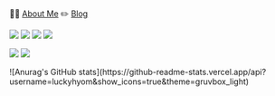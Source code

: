 💁‍♀️ [About Me](https://yellow-salesman-c74.notion.site/cc475f160b2846b0814ae100329c258b)
✏️ [Blog](https://baejjang.tistory.com/)
<p align="">
  <img src="https://img.shields.io/badge/JavaScript-F7DF1E?style=flat-square&logo=JavaScript&logoColor=black"/>
  <img src="https://img.shields.io/badge/TypeScript-3178C6?style=flat-square&logo=TypeScript&logoColor=white"/>
  <img src="https://img.shields.io/badge/Node.js-339933?style=flat-square&logo=Node.js&logoColor=white"/>
  <img src="https://img.shields.io/badge/NestJS-E0234E?style=flat-square&logo=NestJS&logoColor=white"/>
</p>  

<p align="">
  <img src="https://img.shields.io/badge/MySQL-4479A1?style=flat-square&logo=MySQL&logoColor=white"/>
  <img src="https://img.shields.io/badge/Docker-3178C6?style=flat-square&logo=Docker&logoColor=white"/>
</p>
![Anurag's GitHub stats](https://github-readme-stats.vercel.app/api?username=luckyhyom&show_icons=true&theme=gruvbox_light)
